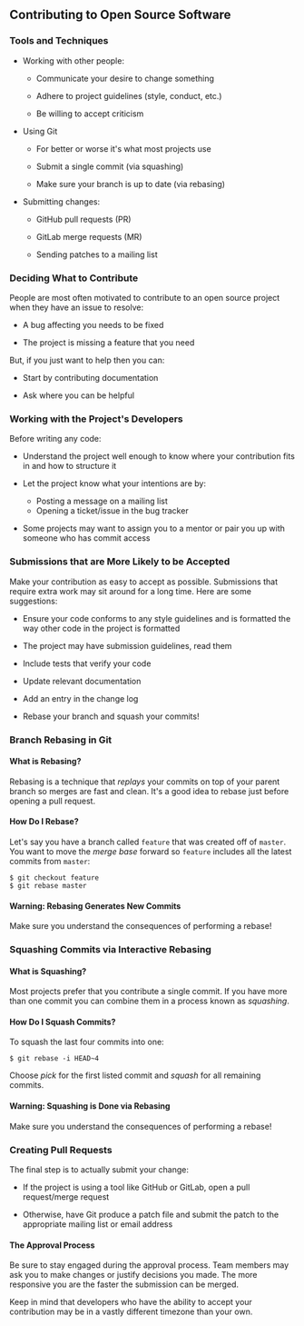 Contributing to Open Source Software
------------------------------------

### Tools and Techniques ###

  * Working with other people:

    * Communicate your desire to change something

    * Adhere to project guidelines (style, conduct, etc.)

    * Be willing to accept criticism

  * Using Git

    * For better or worse it's what most projects use

    * Submit a single commit (via squashing)

    * Make sure your branch is up to date (via rebasing)

  * Submitting changes:

    * GitHub pull requests (PR)

    * GitLab merge requests (MR)

    * Sending patches to a mailing list

### Deciding What to Contribute ###

People are most often motivated to contribute to an open source
project when they have an issue to resolve:

  * A bug affecting you needs to be fixed

  * The project is missing a feature that you need

But, if you just want to help then you can:

  * Start by contributing documentation

  * Ask where you can be helpful

### Working with the Project's Developers ###

Before writing any code:

  * Understand the project well enough to know where your contribution
    fits in and how to structure it

  * Let the project know what your intentions are by:
    - Posting a message on a mailing list
    - Opening a ticket/issue in the bug tracker

  * Some projects may want to assign you to a mentor or pair you up
    with someone who has commit access

### Submissions that are More Likely to be Accepted ###

Make your contribution as easy to accept as possible.  Submissions
that require extra work may sit around for a long time.  Here are some
suggestions:

  * Ensure your code conforms to any style guidelines and is formatted
    the way other code in the project is formatted

  * The project may have submission guidelines, read them

  * Include tests that verify your code

  * Update relevant documentation

  * Add an entry in the change log

  * Rebase your branch and squash your commits!

### Branch Rebasing in Git ###

#### What is Rebasing? ####

Rebasing is a technique that *replays* your commits on top of your
parent branch so merges are fast and clean.  It's a good idea to
rebase just before opening a pull request.

#### How Do I Rebase? ####

Let's say you have a branch called `feature` that was created off of
`master`.  You want to move the *merge base* forward so `feature`
includes all the latest commits from `master`:

~~~{.sh}
$ git checkout feature
$ git rebase master
~~~

#### Warning: Rebasing Generates New Commits ####

Make sure you understand the consequences of performing a rebase!

### Squashing Commits via Interactive Rebasing ###

#### What is Squashing? ####

Most projects prefer that you contribute a single commit.  If you have
more than one commit you can combine them in a process known as
*squashing*.

#### How Do I Squash Commits? ####

To squash the last four commits into one:

~~~{.sh}
$ git rebase -i HEAD~4
~~~

Choose *pick* for the first listed commit and *squash* for all
remaining commits.

#### Warning: Squashing is Done via Rebasing ####

Make sure you understand the consequences of performing a rebase!

### Creating Pull Requests ###

The final step is to actually submit your change:

  * If the project is using a tool like GitHub or GitLab, open a pull
    request/merge request

  * Otherwise, have Git produce a patch file and submit the patch to
    the appropriate mailing list or email address

#### The Approval Process ####

Be sure to stay engaged during the approval process.  Team members may
ask you to make changes or justify decisions you made.  The more
responsive you are the faster the submission can be merged.

Keep in mind that developers who have the ability to accept your
contribution may be in a vastly different timezone than your own.
